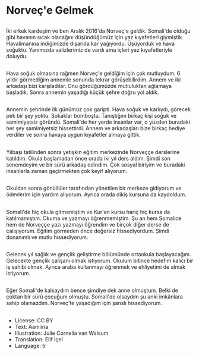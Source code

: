 # Norveç'e Gelmek

##
İki erkek kardeşim ve ben Aralık 2016'da Norveç'e geldik. Somali'de olduğu gibi havanın sıcak olacağını düşündüğümüz için yaz kıyafetleri giymiştik. Havalimanına indiğimizde dışarıda kar yağıyordu. Üşüyorduk ve hava soğuktu. Yanımızda valizlerimiz de vardı ama içleri yaz kıyafetleriyle doluydu.

##
Hava soğuk olmasına rağmen Norveç'e geldiğim için çok mutluydum. 6 yıldır görmediğim annemle sonunda tekrar görüşebilirdim. Annem ve iki arkadaşı bizi karşıladılar. Onu gördüğümüzde mutluluktan ağlamaya başladık. Sonra annemin yaşadığı küçük şehre doğru yol aldık.

##
Annemin şehrinde ilk günümüz çok garipti. Hava soğuk ve karlıydı, görecek pek bir şey yoktu. Sokaklar bomboştu. Tanıştığım birkaç kişi soğuk ve samimiyetsiz göründü. Somali'de her yerde insanlar var, o yüzden buradaki her şey samimiyetsiz hissettirdi. Annem ve arkadaşları bize birkaç hediye verdiler ve sonra havaya uygun kıyafetler almaya gittik.

##
Yılbaşı tatilinden sonra yetişkin eğitim merkezinde Norveççe derslerine katıldım. Okula başlamadan önce orada iki yıl ders aldım. Şimdi son senemdeyim ve bir sürü arkadaş edindim. Çok sosyal biriyim ve buradaki insanlarla zaman geçirmekten çok keyif alıyorum.

##
Okuldan sonra gönüllüler tarafından yönetilen bir merkeze gidiyorum ve ödevlerim için yardım alıyorum. Ayrıca orada dikiş kursuna da kaydoldum.

##
Somali'de hiç okula gitmemiştim ve Kur'an kursu hariç hiç kursa da katılmamıştım. Okuma ve yazmayı öğrenmemiştim. Şu an hem Somalice hem de Norveççe yazı yazmayı öğrendim ve birçok diğer derse de çalışıyorum. Eğitim görmeden önce değersiz hissediyordum. Şimdi donanımlı ve mutlu hissediyorum.

##
Gelecek yıl sağlık ve gençlik geliştirme bölümünde ortaokula başlayacağım. Gelecekte gençlik çalışanı olmak istiyorum. Okulum bitince hedefim kalıcı bir iş sahibi olmak. Ayrıca araba kullanmayı öğrenmek ve ehliyetimi de almak istiyorum.

##
Eğer Somali'de kalsaydım bence şimdiye dek anne olmuştum. Belki de çoktan bir sürü çocuğum olmuştu. Somali'de olsaydım şu anki imkânlara sahip olamazdım. Norveç'te yaşadığım için şanslı hissediyorum.

##
* License: CC BY
* Text: Aamiina
* Illustration: Julie Cornelia van Walsum
* Translation: Elif İçel
* Language: tr
